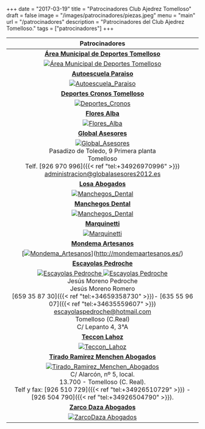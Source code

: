 +++
date = "2017-03-19"
title = "Patrocinadores Club Ajedrez Tomelloso"
draft = false
image = "/images/patrocinadores/piezas.jpeg"
menu = "main"
url = "/patrocinadores"
description = "Patrocinadores del Club Ajedrez Tomelloso."
tags = ["patrocinadores"]
+++

|Patrocinadores|
|:--:|
|[**Área Municipal de Deportes Tomelloso**](https://www.facebook.com/%C3%81rea-Municipal-de-Deportes-Tomelloso-692988147490623/?fref=ts)|
|[![Área Municipal de Deportes Tomelloso](/images/patrocinadores/areadeportestomelloso.jpg)](https://www.facebook.com/%C3%81rea-Municipal-de-Deportes-Tomelloso-692988147490623/?fref=ts) |
|[**Autoescuela Paraiso**](http://evapago.wixsite.com/paraisovial)|
|[![Autoescuela_Paraiso](/images/patrocinadores/AutoescuelaParaiso.jpg)](http://evapago.wixsite.com/paraisovial) |
|[**Deportes Cronos Tomelloso**](http://www.cronostomelloso.com/) |
|[![Deportes_Cronos](/images/patrocinadores/cronos.jpg)](http://www.cronostomelloso.com/) |
|[**Flores Alba**](https://11870.com/pro/flores-alba-1) |
|[![Flores_Alba](/images/patrocinadores/FloresAlba.jpg)](https://11870.com/pro/flores-alba-1) |
|[**Global Asesores**](http://www.globalasesores2012.es/) |
| [![Global_Asesores](/images/patrocinadores/GlobalAsesores.jpg)](http://www.globalasesores2012.es/) </br> Pasadizo de Toledo, 9 Primera planta </br> Tomelloso </br> Telf. [926 970 996]({{< ref "tel:+34926970996" >}}) </br> <administracion@globalasesores2012.es> |
|[**Losa Abogados**](http://bufetelosa.com/)|
|[![Manchegos_Dental](/images/patrocinadores/juanjolosa.jpg)](http://bufetelosa.com/) |
|[**Manchegos Dental**](http://manchegosprotesisdental.es/)|
|[![Manchegos_Dental](/images/patrocinadores/ManchegosDental.png)](http://manchegosprotesisdental.es/) |
|[**Marquinetti**](http://marquinetti.com/) |
|[![Marquinetti](/images/patrocinadores/Marquinetti.jpg)](http://marquinetti.com/) |
|[**Mondema Artesanos**](http://mondemaartesanos.es/) <div id="escayolaspedroche"></div> |
|[[![Mondema_Artesanos](/images/patrocinadores/MondemaArtesanos.png)](http://mondemaartesanos.es/)](http://mondemaartesanos.es/) |
|[**Escayolas Pedroche**](#escayolaspedroche) |
|[![Escayolas Pedroche](/images/patrocinadores/pedroche.jpg) ![Escayolas Pedroche](/images/patrocinadores/pedrochepladur.png)](#escayolaspedroche) </br> Jesús Moreno Pedroche </br> Jesús Moreno Romero  </br> [659 35 87 30]({{< ref "tel:+34659358730" >}})- [635 55 96 07]({{< ref "tel:+34635559607" >}}) </br> <escayolaspedroche@hotmail.com> </br> Tomelloso (C.Real) </br> C/ Lepanto 4, 3°A </br> |
|[**Teccon Lahoz**](http://www.tecconlahoz.es/) <div id="tiradomenchenabogados"></div> |
|[![Teccon_Lahoz](/images/patrocinadores/TecconLahoz.jpg)](http://www.tecconlahoz.es/) |
|[**Tirado Ramirez Menchen Abogados**](#tiradomenchenabogados)|
|[![Tirado_Ramirez_Menchen_Abogados](/images/patrocinadores/TiradoRamirezMenchen.jpg)](#tiradomenchenabogados) </br> C/ Alarcón, nº 5, local. </br> 13.700 - Tomelloso (C. Real). </br> Telf y fax: [926 510 729]({{< ref "tel:+34926510729" >}}) - [926 504 790]({{< ref "tel:+34926504790" >}}). |
| [**Zarco Daza Abogados**](http://www.citiservi.es/ciudad-real/pilar-zarco-daza-tomelloso__2760012_477.html) |
[![ZarcoDaza Abogados](/images/patrocinadores/zarcodaza.png)](http://www.citiservi.es/ciudad-real/pilar-zarco-daza-tomelloso__2760012_477.html) |
